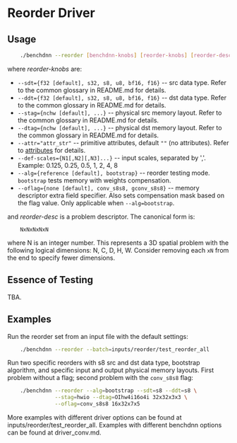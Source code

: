 # Reorder Driver

## Usage
``` sh
    ./benchdnn --reorder [benchdnn-knobs] [reorder-knobs] [reorder-desc] ...
```

where *reorder-knobs* are:

 - `--sdt={f32 [default], s32, s8, u8, bf16, f16}` -- src data type.
            Refer to the common glossary in README.md for details.
 - `--ddt={f32 [default], s32, s8, u8, bf16, f16}` -- dst data type.
            Refer to the common glossary in README.md for details.
 - `--stag={nchw [default], ...}` -- physical src memory layout.
            Refer to the common glossary in README.md for details.
 - `--dtag={nchw [default], ...}` -- physical dst memory layout.
            Refer to the common glossary in README.md for details.
 - `--attr="attr_str"` -- primitive attributes, default `""` (no attributes).
            Refer to [attributes](knobs_attr.md) for details.
 - `--def-scales={N1[,N2][,N3]...}` -- input scales, separated by ','.
            Example: 0.125, 0.25, 0.5, 1, 2, 4, 8
 - `--alg={reference [default], bootstrap}` -- reorder testing mode. `bootstrap`
            tests memory with weights compensation.
 - `--oflag={none [default], conv_s8s8, gconv_s8s8}` -- memory descriptor extra
            field specifier. Also sets compensation mask based on the flag
            value. Only applicable when `--alg=bootstrap`.

and *reorder-desc* is a problem descriptor. The canonical form is:
```
    NxNxNxNxN
```
where N is an integer number. This represents a 3D spatial problem with the
following logical dimensions: N, C, D, H, W. Consider removing each `xN` from
the end to specify fewer dimensions.


## Essence of Testing
TBA.


## Examples

Run the reorder set from an input file with the default settings:
``` sh
    ./benchdnn --reorder --batch=inputs/reorder/test_reorder_all
```

Run two specific reorders with s8 src and dst data type, bootstrap algorithm,
and specific input and output physical memory layouts. First problem without
a flag; second problem with the `conv_s8s8` flag:
``` sh
    ./benchdnn --reorder --alg=bootstrap --sdt=s8 --ddt=s8 \
               --stag=hwio --dtag=OIhw4i16o4i 32x32x3x3 \
               --oflag=conv_s8s8 16x32x7x5
```

More examples with different driver options can be found at
inputs/reorder/test_reorder_all. Examples with different benchdnn options can be
found at driver_conv.md.
